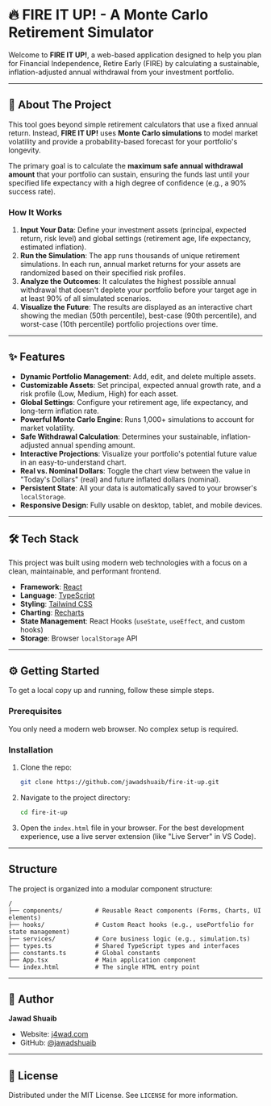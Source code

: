 # 🔥 FIRE IT UP! - A Monte Carlo Retirement Simulator

Welcome to **FIRE IT UP!**, a web-based application designed to help you plan for Financial Independence, Retire Early (FIRE) by calculating a sustainable, inflation-adjusted annual withdrawal from your investment portfolio.

 <!-- Placeholder: Replace with an actual screenshot of the app -->

---

## 🚀 About The Project

This tool goes beyond simple retirement calculators that use a fixed annual return. Instead, **FIRE IT UP!** uses **Monte Carlo simulations** to model market volatility and provide a probability-based forecast for your portfolio's longevity.

The primary goal is to calculate the **maximum safe annual withdrawal amount** that your portfolio can sustain, ensuring the funds last until your specified life expectancy with a high degree of confidence (e.g., a 90% success rate).

### How It Works
1.  **Input Your Data**: Define your investment assets (principal, expected return, risk level) and global settings (retirement age, life expectancy, estimated inflation).
2.  **Run the Simulation**: The app runs thousands of unique retirement simulations. In each run, annual market returns for your assets are randomized based on their specified risk profiles.
3.  **Analyze the Outcomes**: It calculates the highest possible annual withdrawal that doesn't deplete your portfolio before your target age in at least 90% of all simulated scenarios.
4.  **Visualize the Future**: The results are displayed as an interactive chart showing the median (50th percentile), best-case (90th percentile), and worst-case (10th percentile) portfolio projections over time.

---

## ✨ Features

- **Dynamic Portfolio Management**: Add, edit, and delete multiple assets.
- **Customizable Assets**: Set principal, expected annual growth rate, and a risk profile (Low, Medium, High) for each asset.
- **Global Settings**: Configure your retirement age, life expectancy, and long-term inflation rate.
- **Powerful Monte Carlo Engine**: Runs 1,000+ simulations to account for market volatility.
- **Safe Withdrawal Calculation**: Determines your sustainable, inflation-adjusted annual spending amount.
- **Interactive Projections**: Visualize your portfolio's potential future value in an easy-to-understand chart.
- **Real vs. Nominal Dollars**: Toggle the chart view between the value in "Today's Dollars" (real) and future inflated dollars (nominal).
- **Persistent State**: All your data is automatically saved to your browser's `localStorage`.
- **Responsive Design**: Fully usable on desktop, tablet, and mobile devices.

---

## 🛠️ Tech Stack

This project was built using modern web technologies with a focus on a clean, maintainable, and performant frontend.

-   **Framework**: [React](https://reactjs.org/)
-   **Language**: [TypeScript](https://www.typescriptlang.org/)
-   **Styling**: [Tailwind CSS](https://tailwindcss.com/)
-   **Charting**: [Recharts](https://recharts.org/)
-   **State Management**: React Hooks (`useState`, `useEffect`, and custom hooks)
-   **Storage**: Browser `localStorage` API

---

## ⚙️ Getting Started

To get a local copy up and running, follow these simple steps.

### Prerequisites

You only need a modern web browser. No complex setup is required.

### Installation

1.  Clone the repo:
    ```sh
    git clone https://github.com/jawadshuaib/fire-it-up.git
    ```
2.  Navigate to the project directory:
    ```sh
    cd fire-it-up
    ```
3.  Open the `index.html` file in your browser. For the best development experience, use a live server extension (like "Live Server" in VS Code).

---

## Structure

The project is organized into a modular component structure:

```
/
├── components/         # Reusable React components (Forms, Charts, UI elements)
├── hooks/              # Custom React hooks (e.g., usePortfolio for state management)
├── services/           # Core business logic (e.g., simulation.ts)
├── types.ts            # Shared TypeScript types and interfaces
├── constants.ts        # Global constants
├── App.tsx             # Main application component
└── index.html          # The single HTML entry point
```

---

## 👤 Author

**Jawad Shuaib**

-   Website: [j4wad.com](https://j4wad.com)
-   GitHub: [@jawadshuaib](https://github.com/jawadshuaib)

---

## 📜 License

Distributed under the MIT License. See `LICENSE` for more information.
